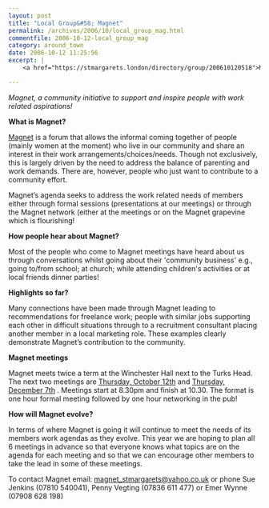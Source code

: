 ```yaml
---
layout: post
title: "Local Group&#58; Magnet"
permalink: /archives/2006/10/local_group_mag.html
commentfile: 2006-10-12-local_group_mag
category: around_town
date: 2006-10-12 11:25:56
excerpt: |
    <a href="https://stmargarets.london/directory/group/200610120518">Magnet</a> is a forum that allows the informal coming together of people (mainly women at the moment) who live in our community and share an interest in their work arrangements/choices/needs.  Though not exclusively, this is largely driven by the need to address the balance of parenting and work demands.  There are, however, people who just want to contribute to a community effort.

---
```


*Magnet, a community initiative to support and inspire people with work related aspirations!*

**What is Magnet?**

[Magnet](/directory/group/200610120518) is a forum that allows the informal coming together of people (mainly women at the moment) who live in our community and share an interest in their work arrangements/choices/needs. Though not exclusively, this is largely driven by the need to address the balance of parenting and work demands. There are, however, people who just want to contribute to a community effort.

Magnet’s agenda seeks to address the work related needs of members either through formal sessions (presentations at our meetings) or through the Magnet network (either at the meetings or on the Magnet grapevine which is flourishing!

**How people hear about Magnet?**

Most of the people who come to Magnet meetings have heard about us through conversations whilst going about their 'community business' e.g., going to/from school; at church; while attending children's activities or at local friends dinner parties!

**Highlights so far?**

Many connections have been made through Magnet leading to recommendations for freelance work; people with similar jobs supporting each other in difficult situations through to a recruitment consultant placing another member in a local marketing role. These examples clearly demonstrate Magnet’s contribution to the community.

**Magnet meetings**

Magnet meets twice a term at the Winchester Hall next to the Turks Head. The next two meetings are [Thursday, October 12th](/event/Meeting/200610120522) and [Thursday, December 7th](/event/Meeting/200610120523) . Meetings start at 8.30pm and finish at 10.30. The format is one hour formal meeting followed by one hour networking in the pub!

**How will Magnet evolve?**

In terms of where Magnet is going it will continue to meet the needs of its members work agendas as they evolve. This year we are hoping to plan all 6 meetings in advance so that everyone knows what topics are on the agenda for each meeting and so that we can encourage other members to take the lead in some of these meetings.

To contact Magnet email: <magnet_stmargarets@yahoo.co.uk> or phone Sue Jenkins (07810 540041), Penny Vegting (07836 611 477) or Emer Wynne (07908 628 198)
